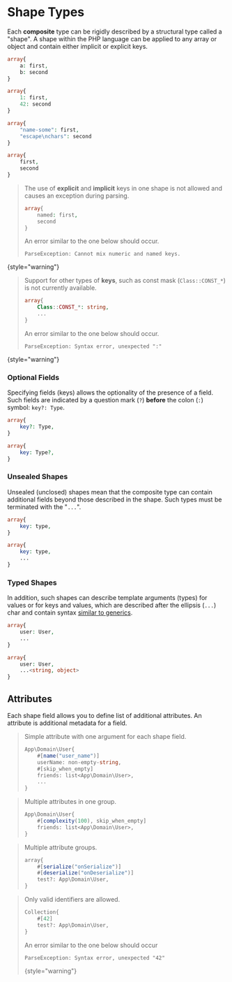 # Shape Types

<show-structure for="chapter" depth="2"/>

Each **composite** type can be rigidly described by a structural type called a
"shape". A shape within the PHP language can be applied to any array or object
and contain either implicit or explicit keys.

<tabs>
<tab title="named explicit keys">

```php
array{
    a: first,
    b: second
}
```
</tab>
<tab title="numeric explicit keys">

```php
array{
    1: first,
    42: second
}
```
</tab>
<tab title="string explicit keys">

```php
array{
    "name-some": first,
    "escape\nchars": second
}
```
</tab>
<tab title="implicit keys">

```php
array{
    first,
    second
}
```
</tab>
</tabs>

> The use of **explicit** and **implicit** keys in one shape is not allowed 
> and causes an exception during parsing.
> ```php
> array{
>     named: first,
>     second
> }
> ```
> 
> An error similar to the one below should occur.
> ```
> ParseException: Cannot mix numeric and named keys.
> ```
{style="warning"}

> Support for other types of **keys**, such as const mask (`Class::CONST_*`)
> is not currently available.
> ```php
> array{
>     Class::CONST_*: string,
>     ...
> }
> ```
> 
> An error similar to the one below should occur.
> ```
> ParseException: Syntax error, unexpected ":"
> ```
{style="warning"}

### Optional Fields

Specifying fields (keys) allows the optionality of the presence of a field.
Such fields are indicated by a question mark (`?`) **before** the colon (`:`) 
symbol: `key?: Type`.

<compare first-title="Optional Key" second-title="Optional Value">

```php
array{
    key?: Type,
}
```

```php
array{
    key: Type?,
}
```
</compare>

### Unsealed Shapes

Unsealed (unclosed) shapes mean that the composite type can contain additional
fields beyond those described in the shape. Such types must be terminated with
the "`...`".

<compare first-title="Sealed" second-title="Unsealed">

```php
array{
    key: type,
}
```

```php
array{
    key: type,
    ...
}
```
</compare>


### Typed Shapes

In addition, such shapes can describe template arguments (types) for values
or for keys and values, which are described after the ellipsis (`...`) char
and contain syntax [similar to generics](generic-types.md).

<compare first-title="Without Arguments" second-title="With Arguments">

```php
array{
    user: User,
    ...
}
```

```php
array{
    user: User,
    ...<string, object>
}
```
</compare>


## Attributes

<secondary-label ref="tl1.1"/>

Each shape field allows you to define list of additional attributes.
An attribute is additional metadata for a field.

<tabs>
<tab title="Examples">

> Simple attribute with one argument for each shape field.
> ```typescript
> App\Domain\User{
>     #[name("user_name")]
>     userName: non-empty-string,
>     #[skip_when_empty]
>     friends: list<App\Domain\User>,
>     ...
> }
> ```

> Multiple attributes in one group.
> ```typescript
> App\Domain\User{
>     #[complexity(100), skip_when_empty]
>     friends: list<App\Domain\User>,
> }
> ```

> Multiple attribute groups.
> ```typescript
> array{
>     #[serialize("onSerialize")]
>     #[deserialize("onDeserialize")]
>     test?: App\Domain\User,
> }
> ```

</tab>
<tab title="Counterexamples">

> Only valid identifiers are allowed.
> ```typescript
> Collection{
>     #[42]
>     test?: App\Domain\User,
> } 
> ```
> 
> An error similar to the one below should occur
> ```
> ParseException: Syntax error, unexpected "42"
> ```
> {style="warning"}

</tab>
</tabs>